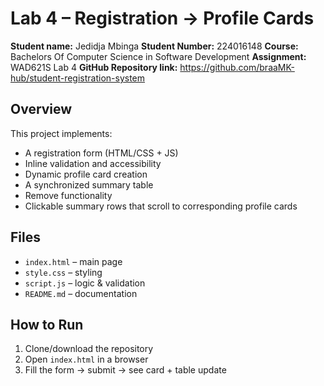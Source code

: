 # Lab 4 – Registration → Profile Cards
**Student name:** Jedidja Mbinga 
**Student Number:** 224016148
**Course:** Bachelors Of Computer Science in Software Development
**Assignment:** WAD621S Lab 4
**GitHub Repository link:** https://github.com/braaMK-hub/student-registration-system 
## Overview
This project implements:
- A registration form (HTML/CSS + JS)
- Inline validation and accessibility
- Dynamic profile card creation
- A synchronized summary table
- Remove functionality
- Clickable summary rows that scroll to corresponding profile cards

## Files
- `index.html` – main page
- `style.css` – styling
- `script.js` – logic & validation
- `README.md` – documentation

## How to Run
1. Clone/download the repository
2. Open `index.html` in a browser
3. Fill the form → submit → see card + table update